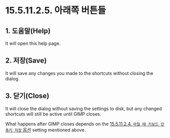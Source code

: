 # 15.5.11.2.5. 아래쪽 버튼들

## 1. 도움말(Help)
It will open this help page.

## 2. 저장(Save)
It will save any changes you made to the shortcuts without closing the dialog.

## 3. 닫기(Close)
It will close the dialog without saving the settings to disk, but any changed shortcuts will still be active until GIMP closes.

What happens after GIMP closes depends on the [15.5.11.2.4. `마칠 때 키보드 단축키 저장` 옵션](./15-05-11-02-04-save_keyboard_shortcuts_on_exit.md) setting mentioned above.